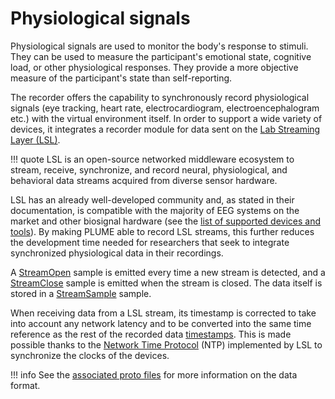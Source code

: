 # Physiological signals

Physiological signals are used to monitor the body's response to stimuli. They can be used to measure the participant's emotional state, cognitive load, or other physiological responses. They provide a more objective measure of the participant's state than self-reporting.

The recorder offers the capability to synchronously record physiological signals (eye tracking, heart rate, electrocardiogram, electroencephalogram etc.) with the virtual environment itself. In order to support a wide variety of devices, it integrates a recorder module for data sent on the [Lab Streaming Layer (LSL)](https://labstreaminglayer.org/#/).

!!! quote
    LSL is an open-source networked middleware ecosystem to stream, receive, synchronize, and record neural, physiological, and behavioral data streams acquired from diverse sensor hardware.
    
LSL has an already well-developed community and, as stated in their documentation, is compatible with the majority of EEG systems on the market and other biosignal hardware (see the [list of supported devices and tools](https://labstreaminglayer.readthedocs.io/info/supported_devices.html)). By making PLUME able to record LSL streams, this further reduces the development time needed for researchers that seek to integrate synchronized physiological data in their recordings.

A [StreamOpen](../file-format/proto-files/lsl/lsl_stream.md#streamsample) sample is emitted every time a new stream is detected, and a [StreamClose](../file-format/proto-files/lsl/lsl_stream.md#streamclose) sample is emitted when the stream is closed. The data itself is stored in a [StreamSample](../file-format/proto-files/lsl/lsl_stream.md#streamsample) sample.

When receiving data from a LSL stream, its timestamp is corrected to take into account any network latency and to be converted into the same time reference as the rest of the recorded data [timestamps](../timestamps.md). This is made possible thanks to the [Network Time Protocol](https://en.wikipedia.org/wiki/Network_Time_Protocol) (NTP) implemented by LSL to synchronize the clocks of the devices.

!!! info
    See the [associated proto files](../file-format/proto-files/lsl/lsl_stream.md) for more information on the data format.